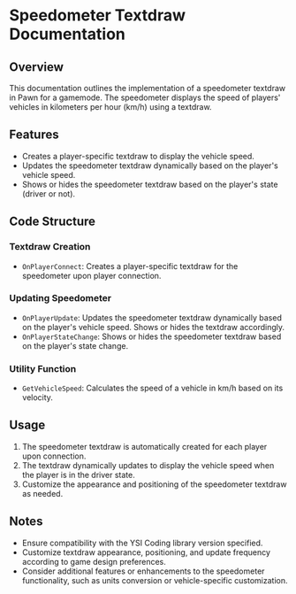 # Speedometer Textdraw Documentation

## Overview
This documentation outlines the implementation of a speedometer textdraw in Pawn for a gamemode. The speedometer displays the speed of players' vehicles in kilometers per hour (km/h) using a textdraw.

## Features
- Creates a player-specific textdraw to display the vehicle speed.
- Updates the speedometer textdraw dynamically based on the player's vehicle speed.
- Shows or hides the speedometer textdraw based on the player's state (driver or not).

## Code Structure

### Textdraw Creation
- `OnPlayerConnect`: Creates a player-specific textdraw for the speedometer upon player connection.

### Updating Speedometer
- `OnPlayerUpdate`: Updates the speedometer textdraw dynamically based on the player's vehicle speed. Shows or hides the textdraw accordingly.
- `OnPlayerStateChange`: Shows or hides the speedometer textdraw based on the player's state change.

### Utility Function
- `GetVehicleSpeed`: Calculates the speed of a vehicle in km/h based on its velocity.

## Usage
1. The speedometer textdraw is automatically created for each player upon connection.
2. The textdraw dynamically updates to display the vehicle speed when the player is in the driver state.
3. Customize the appearance and positioning of the speedometer textdraw as needed.

## Notes
- Ensure compatibility with the YSI Coding library version specified.
- Customize textdraw appearance, positioning, and update frequency according to game design preferences.
- Consider additional features or enhancements to the speedometer functionality, such as units conversion or vehicle-specific customization.


